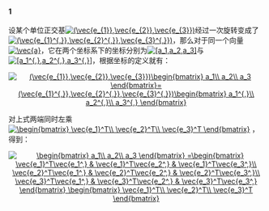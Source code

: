#### 1
设某个单位正交基<a href="https://www.codecogs.com/eqnedit.php?latex=(\vec{e_{1}},\vec{e_{2}},\vec{e_{3}})" target="_blank"><img src="https://latex.codecogs.com/gif.latex?(\vec{e_{1}},\vec{e_{2}},\vec{e_{3}})" title="(\vec{e_{1}},\vec{e_{2}},\vec{e_{3}})" /></a>经过一次旋转变成了<a href="https://www.codecogs.com/eqnedit.php?latex=(\vec{e_{1}^{,}},\vec{e_{2}^{,}},\vec{e_{3}^{,}})" target="_blank"><img src="https://latex.codecogs.com/gif.latex?(\vec{e_{1}^{,}},\vec{e_{2}^{,}},\vec{e_{3}^{,}})" title="(\vec{e_{1}^{,}},\vec{e_{2}^{,}},\vec{e_{3}^{,}})" /></a>，那么对于同一个向量<a href="https://www.codecogs.com/eqnedit.php?latex=\vec{a}" target="_blank"><img src="https://latex.codecogs.com/gif.latex?\vec{a}" title="\vec{a}" /></a>，它在两个坐标系下的坐标分别为<a href="https://www.codecogs.com/eqnedit.php?latex=[a_1,a_2,a_3]" target="_blank"><img src="https://latex.codecogs.com/gif.latex?[a_1,a_2,a_3]" title="[a_1,a_2,a_3]" /></a>与<a href="https://www.codecogs.com/eqnedit.php?latex=[a_1^{,},a_2^{,},a_3^{,}]" target="_blank"><img src="https://latex.codecogs.com/gif.latex?[a_1^{,},a_2^{,},a_3^{,}]" title="[a_1^{,},a_2^{,},a_3^{,}]" /></a>，根据坐标的定义就有：

<p align="center">
<a href="https://www.codecogs.com/eqnedit.php?latex=(\vec{e_{1}},\vec{e_{2}},\vec{e_{3}})\begin{bmatrix}&space;a_1\\&space;a_2\\&space;a_3&space;\end{bmatrix}=(\vec{e_{1}^{,}},\vec{e_{2}^{,}},\vec{e_{3}^{,}})\begin{bmatrix}&space;a_1^{,}\\&space;a_2^{,}\\&space;a_3^{,}&space;\end{bmatrix}" target="_blank"><img src="https://latex.codecogs.com/gif.latex?(\vec{e_{1}},\vec{e_{2}},\vec{e_{3}})\begin{bmatrix}&space;a_1\\&space;a_2\\&space;a_3&space;\end{bmatrix}=(\vec{e_{1}^{,}},\vec{e_{2}^{,}},\vec{e_{3}^{,}})\begin{bmatrix}&space;a_1^{,}\\&space;a_2^{,}\\&space;a_3^{,}&space;\end{bmatrix}" title="(\vec{e_{1}},\vec{e_{2}},\vec{e_{3}})\begin{bmatrix} a_1\\ a_2\\ a_3 \end{bmatrix}=(\vec{e_{1}^{,}},\vec{e_{2}^{,}},\vec{e_{3}^{,}})\begin{bmatrix} a_1^{,}\\ a_2^{,}\\ a_3^{,} \end{bmatrix}" /></a>
</p>  

对上式两端同时左乘<v align="middle"><a href="https://www.codecogs.com/eqnedit.php?latex=\begin{bmatrix}&space;\vec{e_1}^T\\&space;\vec{e_2}^T\\&space;\vec{e_3}^T&space;\end{bmatrix}" target="_blank"><img src="https://latex.codecogs.com/gif.latex?\begin{bmatrix}&space;\vec{e_1}^T\\&space;\vec{e_2}^T\\&space;\vec{e_3}^T&space;\end{bmatrix}" title="\begin{bmatrix} \vec{e_1}^T\\ \vec{e_2}^T\\ \vec{e_3}^T \end{bmatrix}" /></a></v> ，得到：

<p align="center">
<a href="https://www.codecogs.com/eqnedit.php?latex=\begin{bmatrix}&space;a_1\\&space;a_2\\&space;a_3&space;\end{bmatrix}&space;=\begin{bmatrix}&space;\vec{e_1}^T\vec{e_1^,}&space;&&space;\vec{e_1}^T\vec{e_2^,}&space;&&space;\vec{e_1}^T\vec{e_3^,}\\&space;\vec{e_2}^T\vec{e_1^,}&space;&&space;\vec{e_2}^T\vec{e_2^,}&space;&&space;\vec{e_2}^T\vec{e_3^,}\\&space;\vec{e_3}^T\vec{e_1^,}&space;&&space;\vec{e_3}^T\vec{e_2^,}&space;&&space;\vec{e_3}^T\vec{e_3^,}&space;\end{bmatrix}&space;\begin{bmatrix}&space;\vec{e_1}^T\\&space;\vec{e_2}^T\\&space;\vec{e_3}^T&space;\end{bmatrix}" target="_blank"><img src="https://latex.codecogs.com/gif.latex?\begin{bmatrix}&space;a_1\\&space;a_2\\&space;a_3&space;\end{bmatrix}&space;=\begin{bmatrix}&space;\vec{e_1}^T\vec{e_1^,}&space;&&space;\vec{e_1}^T\vec{e_2^,}&space;&&space;\vec{e_1}^T\vec{e_3^,}\\&space;\vec{e_2}^T\vec{e_1^,}&space;&&space;\vec{e_2}^T\vec{e_2^,}&space;&&space;\vec{e_2}^T\vec{e_3^,}\\&space;\vec{e_3}^T\vec{e_1^,}&space;&&space;\vec{e_3}^T\vec{e_2^,}&space;&&space;\vec{e_3}^T\vec{e_3^,}&space;\end{bmatrix}&space;\begin{bmatrix}&space;\vec{e_1}^T\\&space;\vec{e_2}^T\\&space;\vec{e_3}^T&space;\end{bmatrix}" title="\begin{bmatrix} a_1\\ a_2\\ a_3 \end{bmatrix} =\begin{bmatrix} \vec{e_1}^T\vec{e_1^,} & \vec{e_1}^T\vec{e_2^,} & \vec{e_1}^T\vec{e_3^,}\\ \vec{e_2}^T\vec{e_1^,} & \vec{e_2}^T\vec{e_2^,} & \vec{e_2}^T\vec{e_3^,}\\ \vec{e_3}^T\vec{e_1^,} & \vec{e_3}^T\vec{e_2^,} & \vec{e_3}^T\vec{e_3^,} \end{bmatrix} \begin{bmatrix} \vec{e_1}^T\\ \vec{e_2}^T\\ \vec{e_3}^T \end{bmatrix}" /></a>
</p>  
